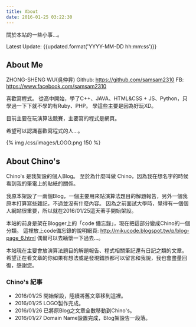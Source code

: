 ```yaml
---
title: About
date: 2016-01-25 03:22:30
---
```


關於本站的一些小事...。

Latest Update: {{updated.format('YYYY-MM-DD hh:mm:ss')}}


## About Me

ZHONG-SHENG WU(吳仲昇)
Github: https://github.com/samsam2310
FB: https://www.facebook.com/samsam2310

喜歡寫程式。
從高中開始，學了C++、JAVA、HTML&CSS + JS、Python，只學過一下下就不學的有Ruby、PHP。
學這些主要是因為好玩XD。

目前主要在玩演算法競賽，主要寫的程式是網頁。

希望可以認識喜歡寫程式的人...。


{% img /css/images/LOGO.png 150 %}

## About Chino's

Chino's 是我架設的個人Blog。
至於為什麼叫做 Chino，因為我在想名字的時候看到我的筆電上的貼紙的關係。

我原本架設了一兩個Blog，一個主要用來貼演算法題目的解題報告，另外一個我原本打算寫些雜記，不過並沒有什麼內容。
因為之前面試大學時，覺得有一個個人網站很重要，所以就在2016/01/25這天著手開始架設。

本站的前身是架在Blogger上的「code 備忘錄」，現在把這部分變成Chino的一個分類。
這裡放上code備忘錄的說明網頁: http://mikucode.blogspot.tw/p/blog-page_6.html
偶爾可以去緬懷一下過去...。

本站現在主要會放演算法題目的解題報告、程式相關筆記還有日記之類的文章。
希望正在看文章的你如果有想法或是發現錯誤都可以留言和我說，我也會盡量回復，感謝您。

### Chino's 紀事

* 2016/01/25 開始架設，陸續將舊文章移到這裡。
* 2016/01/25 LOGO製作完成。
* 2016/01/26 已將原Blog之文章全數移動到Chino's。
* 2016/01/27 Domain Name設置完成，Blog架設告一段落。
